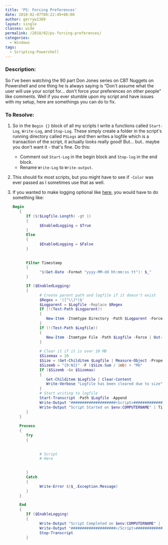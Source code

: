 ```yaml
---
title: 'PS: Forcing Preferences'
date: 2018-02-07T00:22:49+00:00
author: gerryw1389
layout: single
classes: wide
permalink: /2018/02/ps-forcing-preferences/
categories:
  - Windows
tags:
  - Scripting-Powershell
---
```

<!--more-->

### Description:

So I've been watching the 90 part Don Jones series on CBT Nuggets on Powershell and one thing he is always saying is &#8220;Don't assume what the user will use your script for… don't force your preferences on other people&#8221; like comments. Well if you ever stumble upon my script and have issues with my setup, here are somethings you can do to fix.

### To Resolve:

1. So in the `Begin {}` block of all my scripts I write a functions called `Start-Log`, `Write-Log`, and `Stop-Log`. These simply create a folder in the script's running directory called `PSLogs` and then writes a logfile which is a transaction of the script, it actually looks really good! But... but.. maybe you don't want it - that's fine. Do this:
   - Comment out `Start-Log` in the begin block and `Stop-log` in the end block.
   - Rename `Write-Log` to `Write-output`.

2. This should fix most scripts, but you might have to see if `-Color` was ever passed as I sometimes use that as well.

3. If you wanted to make logging optional like [here](https://github.com/gerryw1389/powershell/blob/main/Other/templates/old-template-w-logging-optional.ps1), you would have to do something like:

   ```powershell
   Begin
      {       
         If ($($Logfile.Length) -gt 1)
         {
               $EnabledLogging = $True
         }
         Else
         {
               $EnabledLogging = $False
         }
         
         
         Filter Timestamp
         {
               "$(Get-Date -Format "yyyy-MM-dd hh:mm:ss tt"): $_"
         }

         If ($EnabledLogging)
         {
               # Create parent path and logfile if it doesn't exist
               $Regex = '([^\\]*)$'
               $Logparent = $Logfile -Replace $Regex
               If (!(Test-Path $Logparent))
               {
                  New-Item -Itemtype Directory -Path $Logparent -Force | Out-Null
               }
               If (!(Test-Path $Logfile))
               {
                  New-Item -Itemtype File -Path $Logfile -Force | Out-Null
               }
      
               # Clear it if it is over 10 MB
               $Sizemax = 10
               $Size = (Get-Childitem $Logfile | Measure-Object -Property Length -Sum) 
               $Sizemb = "{0:N2}" -F ($Size.Sum / 1mb) + "Mb"
               If ($Sizemb -Ge $Sizemax)
               {
                  Get-Childitem $Logfile | Clear-Content
                  Write-Verbose "Logfile has been cleared due to size"
               }
               # Start writing to logfile
               Start-Transcript -Path $Logfile -Append 
               Write-Output "####################<Script>####################"
               Write-Output "Script Started on $env:COMPUTERNAME" | TimeStamp
         }
      }
      
      Process
      {   
         Try
         {
               
               
               # Script      
               # Here
      

         }
         Catch
         {
               Write-Error $($_.Exception.Message)
         }
      }

      End
      {
         If ($EnableLogging)
         {
               Write-Output "Script Completed on $env:COMPUTERNAME" | TimeStamp
               Write-Output "####################</Script>####################"
               Stop-Transcript
         }
   ```


